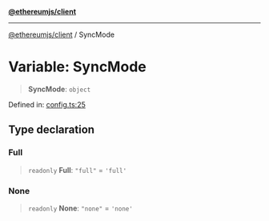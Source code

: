 [**@ethereumjs/client**](../README.md)

***

[@ethereumjs/client](../README.md) / SyncMode

# Variable: SyncMode

> **SyncMode**: `object`

Defined in: [config.ts:25](https://github.com/ethereumjs/ethereumjs-monorepo/blob/master/packages/client/src/config.ts#L25)

## Type declaration

### Full

> `readonly` **Full**: `"full"` = `'full'`

### None

> `readonly` **None**: `"none"` = `'none'`
